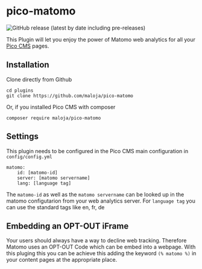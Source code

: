 # pico-matomo

![GitHub release (latest by date including pre-releases)](https://img.shields.io/github/v/release/maloja/pico-matomo?include_prereleases)

This Plugin will let you enjoy the power of Matomo web analytics for all your [Pico CMS](http://picocms.org) pages.

## Installation

Clone directly from Github

    cd plugins
    git clone https://github.com/maloja/pico-matomo
    
Or, if you installed Pico CMS with composer

    composer require maloja/pico-matomo

## Settings

This plugin needs to be configured in the Pico CMS main configuration  in `config/config.yml`

    matomo:
        id: [matomo-id]
        server: [matomo servername]
        lang: [language tag]

The `matomo-id` as well as the `matomo servername` can be looked up in the matomo configutarion from your web analytics server. For `language tag` you can use the standard tags like en, fr, de

## Embedding an OPT-OUT iFrame

Your users should always have a way to decline web tracking. Therefore Matomo uses an OPT-OUT Code which can be embed into a webpage. With this pluging this you can be achieve this adding the keyword `(% matomo %)` in your content pages at the appropriate place.    
